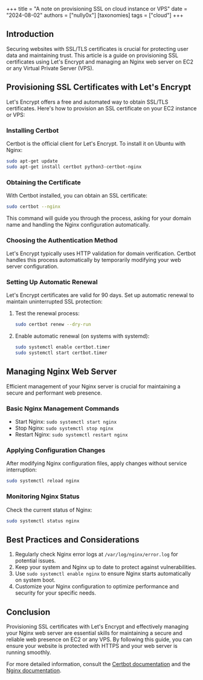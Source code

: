 +++
title = "A note on provisioning SSL on cloud instance or VPS"
date = "2024-08-02"
authors = ["nully0x"]
[taxonomies]
tags = ["cloud"]
+++

## Introduction

Securing websites with SSL/TLS certificates is crucial for protecting user data and maintaining trust. This article is a guide on provisioning SSL certificates using Let's Encrypt and managing an Nginx web server on EC2 or any Virtual Private Server (VPS).

## Provisioning SSL Certificates with Let's Encrypt

Let's Encrypt offers a free and automated way to obtain SSL/TLS certificates. Here's how to provision an SSL certificate on your EC2 instance or VPS:

### Installing Certbot

Certbot is the official client for Let's Encrypt. To install it on Ubuntu with Nginx:

```bash
sudo apt-get update
sudo apt-get install certbot python3-certbot-nginx
```

### Obtaining the Certificate

With Certbot installed, you can obtain an SSL certificate:

```bash
sudo certbot --nginx
```

This command will guide you through the process, asking for your domain name and handling the Nginx configuration automatically.

### Choosing the Authentication Method

Let's Encrypt typically uses HTTP validation for domain verification. Certbot handles this process automatically by temporarily modifying your web server configuration.

### Setting Up Automatic Renewal

Let's Encrypt certificates are valid for 90 days. Set up automatic renewal to maintain uninterrupted SSL protection:

1. Test the renewal process:
   ```bash
   sudo certbot renew --dry-run
   ```

2. Enable automatic renewal (on systems with systemd):
   ```bash
   sudo systemctl enable certbot.timer
   sudo systemctl start certbot.timer
   ```

## Managing Nginx Web Server

Efficient management of your Nginx server is crucial for maintaining a secure and performant web presence.

### Basic Nginx Management Commands

- Start Nginx: `sudo systemctl start nginx`
- Stop Nginx: `sudo systemctl stop nginx`
- Restart Nginx: `sudo systemctl restart nginx`

### Applying Configuration Changes

After modifying Nginx configuration files, apply changes without service interruption:

```bash
sudo systemctl reload nginx
```

### Monitoring Nginx Status

Check the current status of Nginx:

```bash
sudo systemctl status nginx
```

## Best Practices and Considerations

1. Regularly check Nginx error logs at `/var/log/nginx/error.log` for potential issues.
2. Keep your system and Nginx up to date to protect against vulnerabilities.
3. Use `sudo systemctl enable nginx` to ensure Nginx starts automatically on system boot.
4. Customize your Nginx configuration to optimize performance and security for your specific needs.

## Conclusion

Provisioning SSL certificates with Let's Encrypt and effectively managing your Nginx web server are essential skills for maintaining a secure and reliable web presence on EC2 or any VPS. By following this guide, you can ensure your website is protected with HTTPS and your web server is running smoothly.

For more detailed information, consult the [Certbot documentation](https://certbot.eff.org/) and the [Nginx documentation](https://nginx.org/en/docs/).
